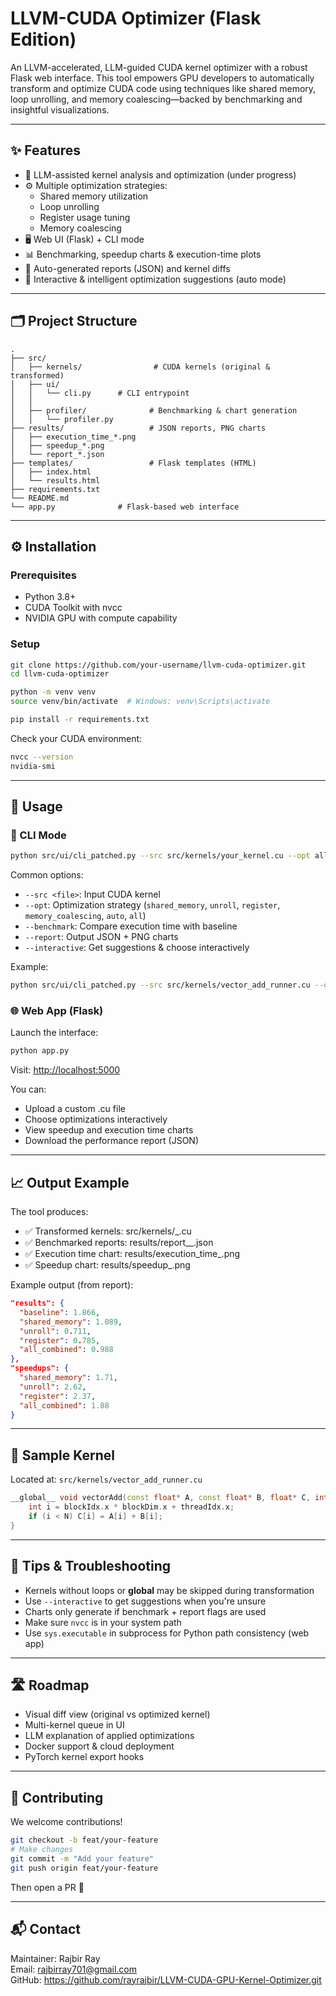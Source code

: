 # LLVM-CUDA Optimizer (Flask Edition)

An LLVM-accelerated, LLM-guided CUDA kernel optimizer with a robust Flask web interface. This tool empowers GPU developers to automatically transform and optimize CUDA code using techniques like shared memory, loop unrolling, and memory coalescing—backed by benchmarking and insightful visualizations.

---

## ✨ Features

- 🤖 LLM-assisted kernel analysis and optimization (under progress)
- ⚙️ Multiple optimization strategies:
  - Shared memory utilization
  - Loop unrolling
  - Register usage tuning
  - Memory coalescing
- 🖥️ Web UI (Flask) + CLI mode
- 📊 Benchmarking, speedup charts & execution-time plots
- 📝 Auto-generated reports (JSON) and kernel diffs
- 🧠 Interactive & intelligent optimization suggestions (auto mode)

---

## 🗂️ Project Structure

```
.
├── src/
│   ├── kernels/                # CUDA kernels (original & transformed)
│   ├── ui/
│   │   └── cli.py      # CLI entrypoint
│   │   
│   ├── profiler/              # Benchmarking & chart generation
│   │   └── profiler.py
├── results/                   # JSON reports, PNG charts
│   ├── execution_time_*.png
│   ├── speedup_*.png
│   └── report_*.json
├── templates/                 # Flask templates (HTML)
│   ├── index.html
│   └── results.html
├── requirements.txt
└── README.md
└── app.py              # Flask-based web interface
```

---

## ⚙️ Installation

### Prerequisites

- Python 3.8+
- CUDA Toolkit with nvcc
- NVIDIA GPU with compute capability

### Setup

```bash
git clone https://github.com/your-username/llvm-cuda-optimizer.git
cd llvm-cuda-optimizer

python -m venv venv
source venv/bin/activate  # Windows: venv\Scripts\activate

pip install -r requirements.txt
```

Check your CUDA environment:

```bash
nvcc --version
nvidia-smi
```

---

## 🚀 Usage

### 🔧 CLI Mode

```bash
python src/ui/cli_patched.py --src src/kernels/your_kernel.cu --opt all --benchmark --report
```

Common options:
- `--src <file>`: Input CUDA kernel
- `--opt`: Optimization strategy (`shared_memory`, `unroll`, `register`, `memory_coalescing`, `auto`, `all`)
- `--benchmark`: Compare execution time with baseline
- `--report`: Output JSON + PNG charts
- `--interactive`: Get suggestions & choose interactively

Example:

```bash
python src/ui/cli_patched.py --src src/kernels/vector_add_runner.cu --opt auto --benchmark --report
```

### 🌐 Web App (Flask)

Launch the interface:

```bash
python app.py
```

Visit: [http://localhost:5000](http://localhost:5000)

You can:
- Upload a custom .cu file
- Choose optimizations interactively
- View speedup and execution time charts
- Download the performance report (JSON)

---

## 📈 Output Example

The tool produces:
- ✅ Transformed kernels: src/kernels/<name>_<opt>.cu
- ✅ Benchmarked reports: results/report_<kernel>_<timestamp>.json
- ✅ Execution time chart: results/execution_time_<kernel>.png
- ✅ Speedup chart: results/speedup_<kernel>.png

Example output (from report):

```json
"results": {
  "baseline": 1.866,
  "shared_memory": 1.089,
  "unroll": 0.711,
  "register": 0.785,
  "all_combined": 0.988
},
"speedups": {
  "shared_memory": 1.71,
  "unroll": 2.62,
  "register": 2.37,
  "all_combined": 1.88
}
```

---

## 🧪 Sample Kernel

Located at: `src/kernels/vector_add_runner.cu`

```cpp
__global__ void vectorAdd(const float* A, const float* B, float* C, int N) {
    int i = blockIdx.x * blockDim.x + threadIdx.x;
    if (i < N) C[i] = A[i] + B[i];
}
```

---

## 🧠 Tips & Troubleshooting

- Kernels without loops or __global__ may be skipped during transformation
- Use `--interactive` to get suggestions when you're unsure
- Charts only generate if benchmark + report flags are used
- Make sure `nvcc` is in your system path
- Use `sys.executable` in subprocess for Python path consistency (web app)

---

## 🛣️ Roadmap

- Visual diff view (original vs optimized kernel)
- Multi-kernel queue in UI
- LLM explanation of applied optimizations
- Docker support & cloud deployment
- PyTorch kernel export hooks

---

## 🤝 Contributing

We welcome contributions!

```bash
git checkout -b feat/your-feature
# Make changes
git commit -m "Add your feature"
git push origin feat/your-feature
```

Then open a PR 🚀

---

## 📬 Contact

Maintainer: Rajbir Ray  
Email: rajbirray701@gmail.com  
GitHub: https://github.com/rayrajbir/LLVM-CUDA-GPU-Kernel-Optimizer.git
